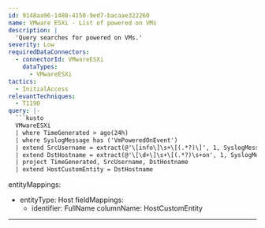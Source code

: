 ```yaml
---
id: 9148aa96-1480-4150-9ed7-bacaae322260
name: VMware ESXi - List of powered on VMs
description: |
  'Query searches for powered on VMs.'
severity: Low
requiredDataConnectors:
  - connectorId: VMwareESXi
    dataTypes:
      - VMwareESXi
tactics:
  - InitialAccess
relevantTechniques:
  - T1190
query: |-
  ```kusto
  VMwareESXi
  | where TimeGenerated > ago(24h)
  | where SyslogMessage has ('VmPoweredOnEvent')
  | extend SrcUsername = extract(@'\[info\]\s+\[(.*?)\]', 1, SyslogMessage)
  | extend DstHostname = extract(@'\[\d+\]\s+\[(.*?)\s+on', 1, SyslogMessage)
  | project TimeGenerated, SrcUsername, DstHostname
  | extend HostCustomEntity = DstHostname
  ```
entityMappings:
  - entityType: Host
    fieldMappings:
      - identifier: FullName
        columnName: HostCustomEntity
---
```


